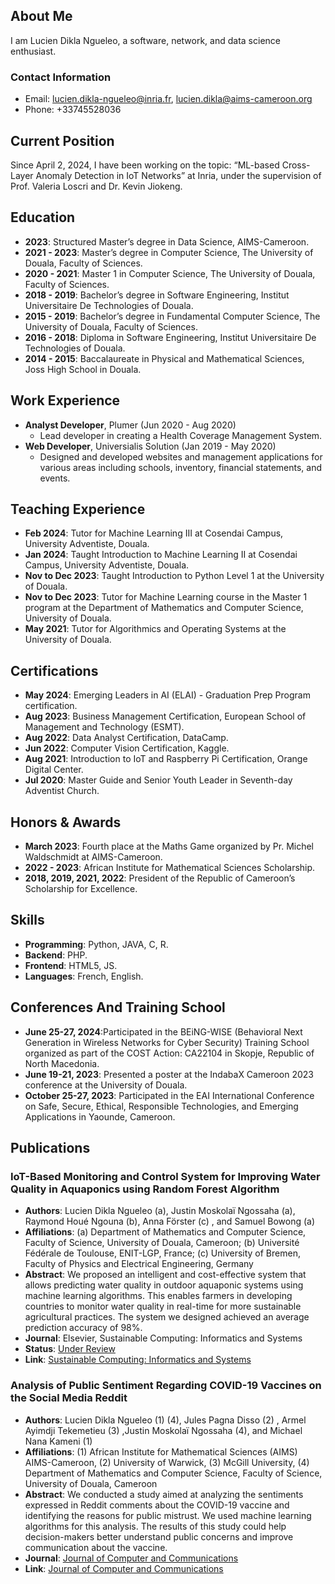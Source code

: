 ## About Me

I am Lucien Dikla Ngueleo, a software, network, and data science enthusiast. 

### Contact Information
- Email: [lucien.dikla-ngueleo@inria.fr](mailto:lucien.dikla-ngueleo@inria.fr), [lucien.dikla@aims-cameroon.org](mailto:lucien.dikla@aims-cameroon.org)
- Phone: +33745528036

## Current Position

Since April 2, 2024, I have been working on the topic: “ML-based Cross-Layer Anomaly Detection in IoT Networks” at Inria, under the supervision of Prof. Valeria Loscri and Dr. Kevin Jiokeng.

## Education

- **2023**: Structured Master’s degree in Data Science, AIMS-Cameroon.
- **2021 - 2023**: Master’s degree in Computer Science, The University of Douala, Faculty of Sciences.
- **2020 - 2021**: Master 1 in Computer Science, The University of Douala, Faculty of Sciences.
- **2018 - 2019**: Bachelor’s degree in Software Engineering, Institut Universitaire De Technologies of Douala.
- **2015 - 2019**: Bachelor’s degree in Fundamental Computer Science, The University of Douala, Faculty of Sciences.
- **2016 - 2018**: Diploma in Software Engineering, Institut Universitaire De Technologies of Douala.
- **2014 - 2015**: Baccalaureate in Physical and Mathematical Sciences, Joss High School in Douala.

## Work Experience

- **Analyst Developer**, Plumer (Jun 2020 - Aug 2020)
  - Lead developer in creating a Health Coverage Management System.
- **Web Developer**, Universialis Solution (Jan 2019 - May 2020)
  - Designed and developed websites and management applications for various areas including schools, inventory, financial statements, and events.

## Teaching Experience

- **Feb 2024**: Tutor for Machine Learning III at Cosendai Campus, University Adventiste, Douala.
- **Jan 2024**: Taught Introduction to Machine Learning II at Cosendai Campus, University Adventiste, Douala.
- **Nov to Dec 2023**: Taught Introduction to Python Level 1 at the University of Douala.
- **Nov to Dec 2023**: Tutor for Machine Learning course in the Master 1 program at the Department of Mathematics and Computer Science, University of Douala.
- **May 2021**: Tutor for Algorithmics and Operating Systems at the University of Douala.

## Certifications

- **May 2024**: Emerging Leaders in AI (ELAI) - Graduation Prep Program certification.
- **Aug 2023**: Business Management Certification, European School of Management and Technology (ESMT).
- **Aug 2022**: Data Analyst Certification, DataCamp.
- **Jun 2022**: Computer Vision Certification, Kaggle.
- **Aug 2021**: Introduction to IoT and Raspberry Pi Certification, Orange Digital Center.
- **Jul 2020**: Master Guide and Senior Youth Leader in Seventh-day Adventist Church.

## Honors & Awards

- **March 2023**: Fourth place at the Maths Game organized by Pr. Michel Waldschmidt at AIMS-Cameroon.
- **2022 - 2023**: African Institute for Mathematical Sciences Scholarship.
- **2018, 2019, 2021, 2022**: President of the Republic of Cameroon’s Scholarship for Excellence.

## Skills

- **Programming**: Python, JAVA, C, R.
- **Backend**: PHP.
- **Frontend**: HTML5, JS.
- **Languages**: French, English.

## Conferences And Training School


- **June 25-27, 2024**:Participated in the BEiNG-WISE (Behavioral Next Generation in Wireless Networks for Cyber Security) Training School organized as part of the COST Action: CA22104 in Skopje, Republic of North Macedonia.
- **June 19-21, 2023**: Presented a poster at the IndabaX Cameroon 2023 conference at the University of Douala.
- **October 25-27, 2023**: Participated in the EAI International Conference on Safe, Secure, Ethical, Responsible Technologies, and Emerging Applications in Yaounde, Cameroon.

## Publications

### IoT-Based Monitoring and Control System for Improving Water Quality in Aquaponics using Random Forest Algorithm
- **Authors**: Lucien Dikla Ngueleo (a), Justin Moskolaï Ngossaha (a), Raymond Houé Ngouna (b), Anna Förster (c) , and Samuel Bowong (a)
- **Affiliations**: (a) Department of Mathematics and Computer Science, Faculty of Science, University of Douala, Cameroon; (b) Université Fédérale de Toulouse, ENIT-LGP, France; (c) University of Bremen, Faculty of Physics and Electrical Engineering, Germany
- **Abstract**: We proposed an intelligent and cost-effective system that allows predicting water quality in outdoor aquaponic systems using machine learning algorithms. This enables farmers in developing countries to monitor water quality in real-time for more sustainable agricultural practices. The system we designed achieved an average prediction accuracy of 98%.
- **Journal**: Elsevier, Sustainable Computing: Informatics and Systems
- **Status**: [Under Review](https://track.authorhub.elsevier.com/?uuid=7a9ae976-297c-4f1a-a4f3-c47691120ddf)
- **Link**: [Sustainable Computing: Informatics and Systems](https://www.sciencedirect.com/journal/sustainable-computing-informatics-and-systems)

### Analysis of Public Sentiment Regarding COVID-19 Vaccines on the Social Media Reddit
- **Authors**: Lucien Dikla Ngueleo (1) (4), Jules Pagna Disso (2) , Armel Ayimdji Tekemetieu (3) ,Justin Moskolaï Ngossaha (4), and Michael Nana Kameni (1)
- **Affiliations**: (1) African Institute for Mathematical Sciences (AIMS) AIMS-Cameroon, (2) University of Warwick, (3) McGill University, (4) Department of Mathematics and Computer Science, Faculty of Science, University of Douala, Cameroon
- **Abstract**: We conducted a study aimed at analyzing the sentiments expressed in Reddit comments about the COVID-19 vaccine and identifying the reasons for public mistrust. We used machine learning algorithms for this analysis. The results of this study could help decision-makers better understand public concerns and improve communication about the vaccine.
- **Journal**: [Journal of Computer and Communications](https://www.scirp.org/journal/JCC/)
- **Link**: [Journal of Computer and Communications](https://www.scirp.org/journal/paperinformation?paperid=131243)


